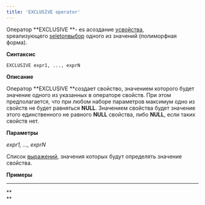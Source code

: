```yaml
---
title: 'EXCLUSIVE operator'
---
```


Оператор **EXCLUSIVE **- es aсоздание [yсвойства](Properties.md), sреализующего [seletonвыбор](1572905.html#Selection(CASE,IF,MULTI,OVERRIDE,EXCLUSIVE)-exclusive) одного из значений (полиморфная форма).

**Синтаксис**

    EXCLUSIVE expr1, ..., exprN

**Описание**

Оператор **EXCLUSIVE **создает свойство, значением которого будет значение одного из указанных в операторе свойств. При этом предполагается, что при любом наборе параметров максимум одно из свойств не будет равняться **NULL**. Значением свойства будет значение этого единственного не равного **NULL** свойства, либо **NULL**, если таких свойств нет.

**Параметры**

*expr1, ..., exprN*

Список [выражений](Expression.md), значения которых будут определять значение свойства.

**Примеры**

****



**  
**
